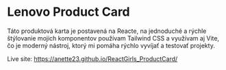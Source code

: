 # Lenovo Product Card

Táto produktová karta je postavená na Reacte, na jednoduché a rýchle štýlovanie mojich komponentov používam Tailwind CSS a využívam aj Vite, čo je moderný nástroj, ktorý mi pomáha rýchlo vyvíjať a testovať projekty.

Live site: https://anette23.github.io/ReactGirls_ProductCard/



